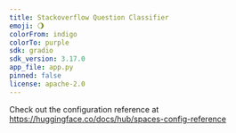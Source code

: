 ```yaml
---
title: Stackoverflow Question Classifier
emoji: 🌖
colorFrom: indigo
colorTo: purple
sdk: gradio
sdk_version: 3.17.0
app_file: app.py
pinned: false
license: apache-2.0
---
```


Check out the configuration reference at https://huggingface.co/docs/hub/spaces-config-reference